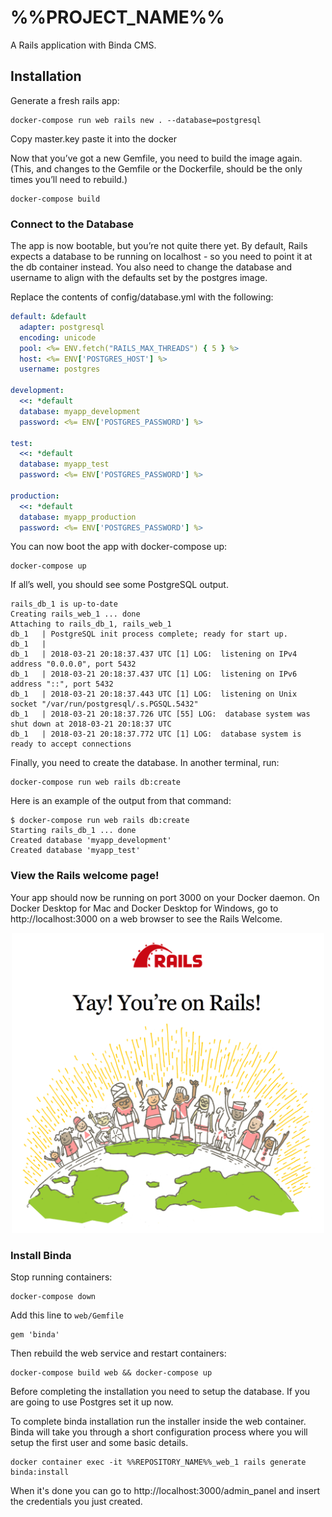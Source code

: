 # %%PROJECT_NAME%%

A Rails application with Binda CMS.

## Installation

Generate a fresh rails app:
```
docker-compose run web rails new . --database=postgresql
```

Copy master.key paste it into the docker


Now that you’ve got a new Gemfile, you need to build the image again. (This, and changes to the Gemfile or the Dockerfile, should be the only times you’ll need to rebuild.)

```
docker-compose build
```

### Connect to the Database

The app is now bootable, but you’re not quite there yet. By default, Rails expects a database to be running on localhost - so you need to point it at the db container instead. You also need to change the database and username to align with the defaults set by the postgres image.

Replace the contents of config/database.yml with the following:

```yml
default: &default
  adapter: postgresql
  encoding: unicode
  pool: <%= ENV.fetch("RAILS_MAX_THREADS") { 5 } %>
  host: <%= ENV['POSTGRES_HOST'] %>
  username: postgres

development:
  <<: *default
  database: myapp_development
  password: <%= ENV['POSTGRES_PASSWORD'] %>

test:
  <<: *default
  database: myapp_test
  password: <%= ENV['POSTGRES_PASSWORD'] %>

production:
  <<: *default
  database: myapp_production
  password: <%= ENV['POSTGRES_PASSWORD'] %>
```

You can now boot the app with docker-compose up:

```
docker-compose up
```

If all’s well, you should see some PostgreSQL output.
```
rails_db_1 is up-to-date
Creating rails_web_1 ... done
Attaching to rails_db_1, rails_web_1
db_1   | PostgreSQL init process complete; ready for start up.
db_1   |
db_1   | 2018-03-21 20:18:37.437 UTC [1] LOG:  listening on IPv4 address "0.0.0.0", port 5432
db_1   | 2018-03-21 20:18:37.437 UTC [1] LOG:  listening on IPv6 address "::", port 5432
db_1   | 2018-03-21 20:18:37.443 UTC [1] LOG:  listening on Unix socket "/var/run/postgresql/.s.PGSQL.5432"
db_1   | 2018-03-21 20:18:37.726 UTC [55] LOG:  database system was shut down at 2018-03-21 20:18:37 UTC
db_1   | 2018-03-21 20:18:37.772 UTC [1] LOG:  database system is ready to accept connections
```

Finally, you need to create the database. In another terminal, run:

```
docker-compose run web rails db:create
```

Here is an example of the output from that command:

```
$ docker-compose run web rails db:create
Starting rails_db_1 ... done
Created database 'myapp_development'
Created database 'myapp_test'
```

### View the Rails welcome page!
Your app should now be running on port 3000 on your Docker daemon.
On Docker Desktop for Mac and Docker Desktop for Windows, go to http://localhost:3000 on a web browser to see the Rails Welcome.  

<p align="center">
  <img alt="Yay! your're on Rails!" src="./doc/rails_welcome.png" width="500px">
</p>

### Install Binda

Stop running containers:
```
docker-compose down
```

Add this line to `web/Gemfile`

```
gem 'binda'
```

Then rebuild the web service and restart containers:
```
docker-compose build web && docker-compose up
```

Before completing the installation you need to setup the database. If you are going to use Postgres set it up now.

To complete binda installation run the installer inside the web container. Binda will take you through a short configuration process where you will setup the first user and some basic details.
```
docker container exec -it %%REPOSITORY_NAME%%_web_1 rails generate binda:install
```

When it's done you can go to http://localhost:3000/admin_panel and insert the credentials you just created.